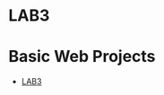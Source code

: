 # LAB3
 
<h1>Basic Web Projects</h1>

<ul>
    <li><a href="LAB3/index.html" target="_blank">LAB3</a></li>  
</ul>